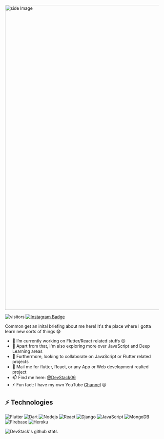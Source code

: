 <!-- <h1 align="center"> Hey there! I'm Balram Rathore <img src="https://media.giphy.com/media/hvRJCLFzcasrR4ia7z/giphy.gif" width="25px"/></h1> -->

<img src="https://github.com/DevStack06/images/blob/master/My%20Video.gif" alt="side Image" align="center" width="1000" height="auto" />

![visitors](https://visitor-badge-reloaded.herokuapp.com/badge?page_id=DevStack06.DevStack06&color=00cf00)
[![Instagram Badge](https://img.shields.io/badge/-DevStack06-yellow?style=flat-square&logo=instagram&logoColor=black&link=https://www.instagram.com/devstack06/)](https://www.instagram.com/devstack06/)

Common get an inital briefing about me here! It's the place where I gotta learn new sorts of things :grin:

- 🔭 I’m currently working on Flutter/React related stuffs :wink:
- 🌱 Apart from that, I'm also exploring more over JavaScript and Deep Learning areas
- 👯 Furthermore, looking to collaborate on JavaScript or Flutter related projects
- 💬 Mail me for flutter, React, or any App or Web development realted project
- 📫 Find me here: [@DevStack06](https://twitter.com/DevStack06)
- ⚡ Fun fact: I have my own YouTube [Channel](http://www.youtube.com/c/DevStack) :wink:


## ⚡ Technologies
![Flutter](https://img.shields.io/badge/-Flutter-teal?style=flat-square&logo=Flutter)
![Dart](https://img.shields.io/badge/-Dart-E34F26?style=flat-square&logo=Dart)
![Nodejs](https://img.shields.io/badge/-Nodejs-black?style=flat-square&logo=Node.js)
![React](https://img.shields.io/badge/-React-black?style=flat-square&logo=react)
![Django](https://img.shields.io/badge/-Django-black?style=flat-square&logo=Django)
![JavaScript](https://img.shields.io/badge/-JavaScript-black?style=flat-square&logo=javascript)
![MongoDB](https://img.shields.io/badge/-MongoDB-black?style=flat-square&logo=mongodb)
![Firebase](https://img.shields.io/badge/-FireBase-005571?style=flat-square&logo=firebase)
![Heroku](https://img.shields.io/badge/-Heroku-430098?style=flat-square&logo=heroku)



![DevStack's github stats](https://github-readme-stats.vercel.app/api?username=DevStack06)

<!-- <a href="https://www.buymeacoffee.com/DevStack06" target="_blank">
   <img  align="right" src="https://cdn.buymeacoffee.com/buttons/default-orange.png" alt="Buy Me A Coffee" height="41" width="174">
</a> -->

